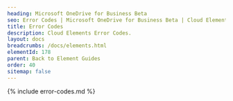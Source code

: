 ```yaml
---
heading: Microsoft OneDrive for Business Beta
seo: Error Codes | Microsoft OneDrive for Business Beta | Cloud Elements API Docs
title: Error Codes
description: Cloud Elements Error Codes.
layout: docs
breadcrumbs: /docs/elements.html
elementId: 178
parent: Back to Element Guides
order: 40
sitemap: false
---
```


{% include error-codes.md %}
